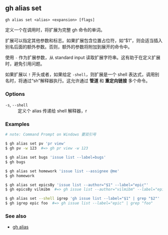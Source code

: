 ## gh alias set

```
gh alias set <alias> <expansion> [flags]
```

定义一个在调用时，将扩展为完整 gh 命令的单词。

扩展可以指定其他参数和标志。如果扩展包含位置占位符，如“$1”，则会适当插入别名后面的额外参数。否则，额外的参数将附加到展开的命令中。

使用 `-` 作为扩展参数，从 standard input 读取扩展字符串。这有助于在定义扩展时，避免引用问题。

如果扩展以 `!` 开头或者，如果给定 `-shell`，则扩展是一个 shell 表达式，调用别名时，将通过“sh”解释器执行。这允许通过 **管道** 和 **重定向链接** 多个命令。

### Options

<dl class="flags">
	<dt><code>-s</code>, <code>--shell</code></dt>
	<dd>定义个 alias 传递给 shell 解释器，r</dd>
</dl>

### Examples

```bash
# note: Command Prompt on Windows 要双引号

$ gh alias set pv 'pr view'
$ gh pv -w 123  #=> gh pr view -w 123

$ gh alias set bugs 'issue list --label=bugs'
$ gh bugs

$ gh alias set homework 'issue list --assignee @me'
$ gh homework

$ gh alias set epicsBy 'issue list --author="$1" --label="epic"'
$ gh epicsBy vilmibm  #=> gh issue list --author="vilmibm" --label="epic"

$ gh alias set --shell igrep 'gh issue list --label="$1" | grep "$2"'
$ gh igrep epic foo  #=> gh issue list --label="epic" | grep "foo"
```

### See also

- [gh alias](./gh_alias.zh.md)

